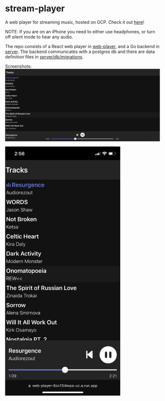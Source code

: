 # stream-player

A web player for streaming music, hosted on GCP. Check it out [here](https://web-player-6zcf3l4wpa-uc.a.run.app/)!

NOTE: If you are on an iPhone you need to either use headphones, or turn off silent mode to hear any audio.


The repo consists of a React web player in [web-player](https://github.com/turbo-d/stream-player/tree/main/web-player), and a Go backend in [server](https://github.com/turbo-d/stream-player/tree/main/server). The backend communicates with a postgres db and there are data definition files in [server/db/migrations](https://github.com/turbo-d/stream-player/tree/main/server/db/migrations).


Screenshots:
![Screenshot](https://github.com/turbo-d/stream-player/blob/main/images/stream-player.png)


<img src="https://github.com/turbo-d/stream-player/blob/main/images/stream-player-mobile.PNG" width="375" height="812">
